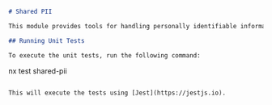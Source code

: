 ```markdown
# Shared PII

This module provides tools for handling personally identifiable information (PII).

## Running Unit Tests

To execute the unit tests, run the following command:

```
nx test shared-pii
```

This will execute the tests using [Jest](https://jestjs.io).
```